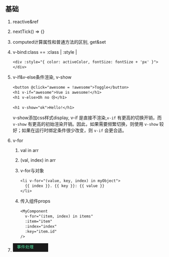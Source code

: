 ## 基础

1. reactive&ref

2. nextTick() => {}

3. computed计算属性和普通方法的区别, get&set

4. v-bind:class  == :class | :style | 

   ```vue
   <div :style="{ color: activeColor, fontSize: fontSize + 'px' }"></div>
   ```

5. v-if&v-else条件渲染, v-show

    ```vue
    <button @click="awesome = !awesome">Toggle</button>
    <h1 v-if="awesome">Vue is awesome!</h1>
    <h1 v-else>Oh no 😢</h1>
    
    <h1 v-show="ok">Hello!</h1>
    ```

    v-show添加css样式display, v-if 是直接不渲染,`v-if` 有更高的切换开销，而 `v-show` 有更高的初始渲染开销。因此，如果需要频繁切换，则使用 `v-show` 较好；如果在运行时绑定条件很少改变，则 `v-if` 会更合适。

6. v-for

    1. val in arr

    2. (val, index) in arr 

    3. v-for与对象

        ```vue
        <li v-for="(value, key, index) in myObject">
          {{ index }}. {{ key }}: {{ value }}
        </li>
        ```

    4. 传入组件props

        ```vue
        <MyComponent
          v-for="(item, index) in items"
          :item="item"
          :index="index"
          :key="item.id"
        />
        ```

7. ![image-20230510113612747](assets/image-20230510113612747.png)